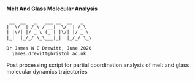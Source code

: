 #### Melt And Glass Molecular Analysis
     __  __   _   ___ __  __   _ 
    |  \/  | /_\ / __|  \/  | /_\             
    | |\/| |/ _ \ (_ | |\/| |/ _ \           
    |_|  |_/_/ \_\___|_|  |_/_/ \_\         
           
    Dr James W E Drewitt, June 2020      
      james.drewitt@bristol.ac.uk
       
Post processing script for partial coordination analysis of melt and glass molecular dynamics trajectories
